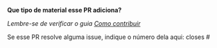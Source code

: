 **Que tipo de material esse PR adiciona?**



_Lembre-se de verificar o guia [Como contribuir](https://github.com/celycodes/cursos-gratuitos#como-contribuir)_

Se esse PR resolve alguma issue, indique o número dela aqui: closes #
